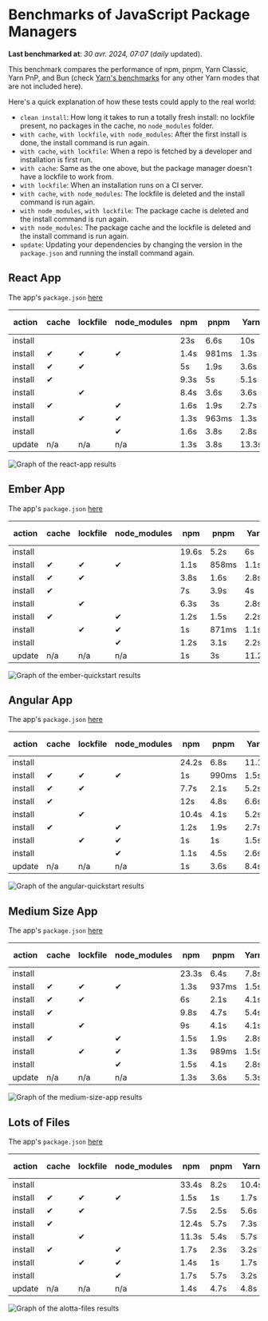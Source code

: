 # Benchmarks of JavaScript Package Managers

**Last benchmarked at**: _30 avr. 2024, 07:07_ (_daily_ updated).

This benchmark compares the performance of npm, pnpm, Yarn Classic, Yarn PnP, and Bun (check [Yarn's benchmarks](https://yarnpkg.com/benchmarks) for any other Yarn modes that are not included here).

Here's a quick explanation of how these tests could apply to the real world:

- `clean install`: How long it takes to run a totally fresh install: no lockfile present, no packages in the cache, no `node_modules` folder.
- `with cache`, `with lockfile`, `with node_modules`: After the first install is done, the install command is run again.
- `with cache`, `with lockfile`: When a repo is fetched by a developer and installation is first run.
- `with cache`: Same as the one above, but the package manager doesn't have a lockfile to work from.
- `with lockfile`: When an installation runs on a CI server.
- `with cache`, `with node_modules`: The lockfile is deleted and the install command is run again.
- `with node_modules`, `with lockfile`: The package cache is deleted and the install command is run again.
- `with node_modules`: The package cache and the lockfile is deleted and the install command is run again.
- `update`: Updating your dependencies by changing the version in the `package.json` and running the install command again.

## React App

The app's `package.json` [here](./fixtures/react-app/package.json)

| action  | cache | lockfile | node_modules| npm | pnpm | Yarn | Yarn PnP | Bun |
| ---     | ---   | ---      | ---         | --- | ---  | ---  | ---      | --- |
| install |       |          |             | 23s | 6.6s | 10s | 2.8s | 1.7s |
| install | ✔     | ✔        | ✔           | 1.4s | 981ms | 1.3s | n/a | 34ms |
| install | ✔     | ✔        |             | 5s | 1.9s | 3.6s | 1s | 443ms |
| install | ✔     |          |             | 9.3s | 5s | 5.1s | 2.5s | 474ms |
| install |       | ✔        |             | 8.4s | 3.6s | 3.6s | 1s | 400ms |
| install | ✔     |          | ✔           | 1.6s | 1.9s | 2.7s | n/a | 50ms |
| install |       | ✔        | ✔           | 1.3s | 963ms | 1.3s | n/a | 31ms |
| install |       |          | ✔           | 1.6s | 3.8s | 2.8s | n/a | 49ms |
| update  | n/a | n/a | n/a | 1.3s | 3.8s | 13.3s | 3.3s | 32ms |

<img alt="Graph of the react-app results" src="results/img/react-app.svg" />

## Ember App

The app's `package.json` [here](./fixtures/ember-quickstart/package.json)

| action  | cache | lockfile | node_modules| npm | pnpm | Yarn | Yarn PnP | Bun |
| ---     | ---   | ---      | ---         | --- | ---  | ---  | ---      | --- |
| install |       |          |             | 19.6s | 5.2s | 6s | 2.4s | 1.2s |
| install | ✔     | ✔        | ✔           | 1.1s | 858ms | 1.1s | n/a | 27ms |
| install | ✔     | ✔        |             | 3.8s | 1.6s | 2.8s | 969ms | 339ms |
| install | ✔     |          |             | 7s | 3.9s | 4s | 2s | 359ms |
| install |       | ✔        |             | 6.3s | 3s | 2.8s | 959ms | 322ms |
| install | ✔     |          | ✔           | 1.2s | 1.5s | 2.2s | n/a | 40ms |
| install |       | ✔        | ✔           | 1s | 871ms | 1.1s | n/a | 25ms |
| install |       |          | ✔           | 1.2s | 3.1s | 2.2s | n/a | 37ms |
| update  | n/a | n/a | n/a | 1s | 3s | 11.2s | 3.5s | 27ms |

<img alt="Graph of the ember-quickstart results" src="results/img/ember-quickstart.svg" />

## Angular App

The app's `package.json` [here](./fixtures/angular-quickstart/package.json)

| action  | cache | lockfile | node_modules| npm | pnpm | Yarn | Yarn PnP | Bun |
| ---     | ---   | ---      | ---         | --- | ---  | ---  | ---      | --- |
| install |       |          |             | 24.2s | 6.8s | 11.1s | 2.9s | 1.9s |
| install | ✔     | ✔        | ✔           | 1s | 990ms | 1.5s | n/a | 26ms |
| install | ✔     | ✔        |             | 7.7s | 2.1s | 5.2s | 1.3s | 796ms |
| install | ✔     |          |             | 12s | 4.8s | 6.6s | 2.4s | 778ms |
| install |       | ✔        |             | 10.4s | 4.1s | 5.2s | 1.3s | 727ms |
| install | ✔     |          | ✔           | 1.2s | 1.9s | 2.7s | n/a | 40ms |
| install |       | ✔        | ✔           | 1s | 1s | 1.5s | n/a | 24ms |
| install |       |          | ✔           | 1.1s | 4.5s | 2.6s | n/a | 39ms |
| update  | n/a | n/a | n/a | 1s | 3.6s | 8.4s | 2.6s | 27ms |

<img alt="Graph of the angular-quickstart results" src="results/img/angular-quickstart.svg" />

## Medium Size App

The app's `package.json` [here](./fixtures/medium-size-app/package.json)

| action  | cache | lockfile | node_modules| npm | pnpm | Yarn | Yarn PnP | Bun |
| ---     | ---   | ---      | ---         | --- | ---  | ---  | ---      | --- |
| install |       |          |             | 23.3s | 6.4s | 7.8s | 3s | 1.2s |
| install | ✔     | ✔        | ✔           | 1.3s | 937ms | 1.5s | n/a | 30ms |
| install | ✔     | ✔        |             | 6s | 2.1s | 4.1s | 1.2s | 494ms |
| install | ✔     |          |             | 9.8s | 4.7s | 5.4s | 2.5s | 473ms |
| install |       | ✔        |             | 9s | 4.1s | 4.1s | 1.2s | 453ms |
| install | ✔     |          | ✔           | 1.5s | 1.9s | 2.8s | n/a | 44ms |
| install |       | ✔        | ✔           | 1.3s | 989ms | 1.5s | n/a | 27ms |
| install |       |          | ✔           | 1.5s | 4.1s | 2.8s | n/a | 42ms |
| update  | n/a | n/a | n/a | 1.3s | 3.6s | 5.3s | 2.4s | 37ms |

<img alt="Graph of the medium-size-app results" src="results/img/medium-size-app.svg" />

## Lots of Files

The app's `package.json` [here](./fixtures/alotta-files/package.json)

| action  | cache | lockfile | node_modules| npm | pnpm | Yarn | Yarn PnP | Bun |
| ---     | ---   | ---      | ---         | --- | ---  | ---  | ---      | --- |
| install |       |          |             | 33.4s | 8.2s | 10.4s | 3.5s | 1.6s |
| install | ✔     | ✔        | ✔           | 1.5s | 1s | 1.7s | n/a | 75ms |
| install | ✔     | ✔        |             | 7.5s | 2.5s | 5.6s | 1.4s | 667ms |
| install | ✔     |          |             | 12.4s | 5.7s | 7.3s | 2.9s | 710ms |
| install |       | ✔        |             | 11.3s | 5.4s | 5.7s | 1.4s | 651ms |
| install | ✔     |          | ✔           | 1.7s | 2.3s | 3.2s | n/a | 56ms |
| install |       | ✔        | ✔           | 1.4s | 1s | 1.7s | n/a | 35ms |
| install |       |          | ✔           | 1.7s | 5.7s | 3.2s | n/a | 55ms |
| update  | n/a | n/a | n/a | 1.4s | 4.7s | 4.8s | 3s | 81ms |

<img alt="Graph of the alotta-files results" src="results/img/alotta-files.svg" />